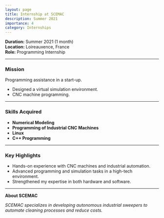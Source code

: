 ```yaml
---
layout: page
title: Internship at SCEMAC
description: Summer 2021
importance: 4
category: Internships
---
```


**Duration:** Summer 2021 (1 month)  
**Location:** Loireauxence, France  
**Role:** Programming Internship  

---

### Mission

Programming assistance in a start-up.  
- Designed a virtual simulation environment.  
- CNC machine programming.

---

### Skills Acquired

- **Numerical Modeling**  
- **Programming of Industrial CNC Machines**  
- **Linux**  
- **C++ Programming**

---

### Key Highlights

- Hands-on experience with CNC machines and industrial automation.  
- Advanced programming and simulation tasks in a high-tech environment.  
- Strengthened my expertise in both hardware and software.

---

**About SCEMAC**

<div class="caption">
    <em>SCEMAC specializes in developing autonomous industrial sweepers to automate cleaning processes and reduce costs.</em>
</div>
